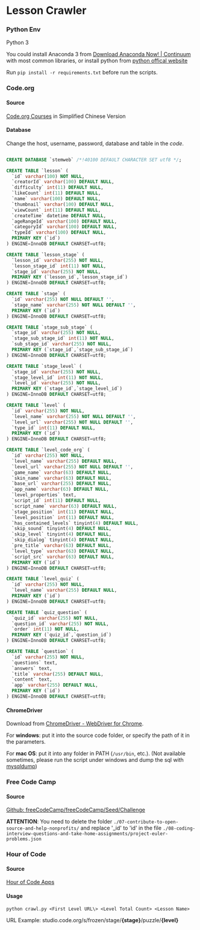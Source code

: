 # Lesson Crawler

### Python Env

Python 3

You could install Anaconda 3 from [Download Anaconda Now! | Continuum](https://www.continuum.io/downloads) with most common libraries, or install python from [python offical website](https://www.python.org/downloads/)

Run `pip install -r requirements.txt` before run the scripts.

### Code.org

#### Source

[Code.org Courses](https://studio.code.org/courses) in Simplified Chinese Version

#### Database

Change the host, username, password, database and table in the *code*.

``` sql

CREATE DATABASE `stemweb` /*!40100 DEFAULT CHARACTER SET utf8 */;

CREATE TABLE `lesson` (
  `id` varchar(100) NOT NULL,
  `creatorId` varchar(100) DEFAULT NULL,
  `difficulty` int(11) DEFAULT NULL,
  `likeCount` int(11) DEFAULT NULL,
  `name` varchar(100) DEFAULT NULL,
  `thumbnail` varchar(100) DEFAULT NULL,
  `viewCount` int(11) DEFAULT NULL,
  `createTime` datetime DEFAULT NULL,
  `ageRangeId` varchar(100) DEFAULT NULL,
  `categoryId` varchar(100) DEFAULT NULL,
  `typeId` varchar(100) DEFAULT NULL,
  PRIMARY KEY (`id`)
) ENGINE=InnoDB DEFAULT CHARSET=utf8;

CREATE TABLE `lesson_stage` (
  `lesson_id` varchar(255) NOT NULL,
  `lesson_stage_id` int(11) NOT NULL,
  `stage_id` varchar(255) NOT NULL,
  PRIMARY KEY (`lesson_id`,`lesson_stage_id`)
) ENGINE=InnoDB DEFAULT CHARSET=utf8;

CREATE TABLE `stage` (
  `id` varchar(255) NOT NULL DEFAULT '',
  `stage_name` varchar(255) NOT NULL DEFAULT '',
  PRIMARY KEY (`id`)
) ENGINE=InnoDB DEFAULT CHARSET=utf8;

CREATE TABLE `stage_sub_stage` (
  `stage_id` varchar(255) NOT NULL,
  `stage_sub_stage_id` int(11) NOT NULL,
  `sub_stage_id` varchar(255) NOT NULL,
  PRIMARY KEY (`stage_id`,`stage_sub_stage_id`)
) ENGINE=InnoDB DEFAULT CHARSET=utf8;

CREATE TABLE `stage_level` (
  `stage_id` varchar(255) NOT NULL,
  `stage_level_id` int(11) NOT NULL,
  `level_id` varchar(255) NOT NULL,
  PRIMARY KEY (`stage_id`,`stage_level_id`)
) ENGINE=InnoDB DEFAULT CHARSET=utf8;

CREATE TABLE `level` (
  `id` varchar(255) NOT NULL,
  `level_name` varchar(255) NOT NULL DEFAULT '',
  `level_url` varchar(255) NOT NULL DEFAULT '',
  `type_id` int(11) DEFAULT NULL,
  PRIMARY KEY (`id`)
) ENGINE=InnoDB DEFAULT CHARSET=utf8;

CREATE TABLE `level_code_org` (
  `id` varchar(255) NOT NULL,
  `level_name` varchar(255) DEFAULT NULL,
  `level_url` varchar(255) NOT NULL DEFAULT '',
  `game_name` varchar(63) DEFAULT NULL,
  `skin_name` varchar(63) DEFAULT NULL,
  `base_url` varchar(255) DEFAULT NULL,
  `app_name` varchar(63) DEFAULT NULL,
  `level_properties` text,
  `script_id` int(11) DEFAULT NULL,
  `script_name` varchar(63) DEFAULT NULL,
  `stage_position` int(11) DEFAULT NULL,
  `level_position` int(11) DEFAULT NULL,
  `has_contained_levels` tinyint(4) DEFAULT NULL,
  `skip_sound` tinyint(4) DEFAULT NULL,
  `skip_level` tinyint(4) DEFAULT NULL,
  `skip_dialog` tinyint(4) DEFAULT NULL,
  `pre_title` varchar(63) DEFAULT NULL,
  `level_type` varchar(63) DEFAULT NULL,
  `script_src` varchar(63) DEFAULT NULL,
  PRIMARY KEY (`id`)
) ENGINE=InnoDB DEFAULT CHARSET=utf8;

CREATE TABLE `level_quiz` (
  `id` varchar(255) NOT NULL,
  `level_name` varchar(255) DEFAULT NULL,
  PRIMARY KEY (`id`)
) ENGINE=InnoDB DEFAULT CHARSET=utf8;

CREATE TABLE `quiz_question` (
  `quiz_id` varchar(255) NOT NULL,
  `question_id` varchar(255) NOT NULL,
  `order` int(11) NOT NULL,
  PRIMARY KEY (`quiz_id`,`question_id`)
) ENGINE=InnoDB DEFAULT CHARSET=utf8;

CREATE TABLE `question` (
  `id` varchar(255) NOT NULL,
  `questions` text,
  `answers` text,
  `title` varchar(255) DEFAULT NULL,
  `content` text,
  `app` varchar(255) DEFAULT NULL,
  PRIMARY KEY (`id`)
) ENGINE=InnoDB DEFAULT CHARSET=utf8;

```

#### ChromeDriver

Download from [ChromeDriver - WebDriver for Chrome](https://sites.google.com/a/chromium.org/chromedriver/).

For **windows**: put it into the source code folder, or specify the path of it in the parameters.

For **mac OS**: put it into any folder in PATH (`/usr/bin`, etc.). (Not available sometimes, please run the script under windows and dump the sql with [mysqldump](https://dev.mysql.com/doc/refman/5.5/en/mysqldump.html))

### Free Code Camp

#### Source

[Github: freeCodeCamp/freeCodeCamp/Seed/Challenge](https://github.com/freeCodeCamp/freeCodeCamp/tree/staging/seed/challenges)

**ATTENTION**: You need to delete the folder `./07-contribute-to-open-source-and-help-nonprofits/` and replace '_id' to 'id' in the file `./08-coding-interview-questions-and-take-home-assignments/project-euler-problems.json`

### Hour of Code

#### Source

[Hour of Code Apps](https://code.org/hourofcode/overview)

#### Usage

```shell
python crawl.py <First Level URL\> <Level Total Count> <Lesson Name>
```

URL Example: studio.code.org/s/frozen/stage/**{stage}**/puzzle/**{level}**
